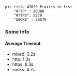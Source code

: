 
```mermaid
pie title 47629 Proxies in list
    "HTTP" : 20388
    "HTTPS": 5279
    "SOCKS" : 26579
```

### Some Info
#### Average Timeout

- mixed: 3.2s
- http: 1.3s
- https: 8.3s
- socks: 4.7s